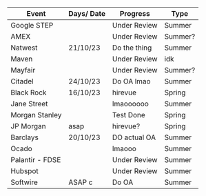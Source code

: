 |Event             | Days/ Date | Progress   | Type  |
|------------------|------------|------------|-------|
|Google STEP       |            |Under Review|Summer |
|AMEX              |            |Under Review|Summer?|
|Natwest           |  21/10/23  |Do the thing|Summer |
|Maven             |            |Under Review|idk    |
|Mayfair           |            |Under Review|Summer?|
|Citadel           |  24/10/23  |Do OA lmao  |Summer |
|Black Rock        |  16/10/23  |hirevue     |Spring |
|Jane Street       |            |lmaoooooo   |Summer |
|Morgan Stanley    |            |Test Done   |Spring |
|JP Morgan         |    asap    |hirevue?    |Spring |
|Barclays          |  20/10/23  |DO actual OA|Summer |
|Ocado             |            |lmaooo      |Summer |
|Palantir - FDSE   |            |Under Review|Summer |
|Hubspot           |            |Under Review|Summer |
|Softwire          |     ASAP  c |Do OA       |Summer |